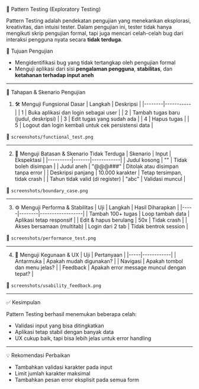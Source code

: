 🧩 Pattern Testing (Exploratory Testing)

Pattern Testing adalah pendekatan pengujian yang menekankan eksplorasi, kreativitas, dan intuisi tester. Dalam pengujian ini, tester tidak hanya mengikuti skrip pengujian formal, tapi juga mencari celah-celah bug dari interaksi pengguna nyata secara **tidak terduga**.

🎯 Tujuan Pengujian
- Mengidentifikasi bug yang tidak tertangkap oleh pengujian formal
- Menguji aplikasi dari sisi **pengalaman pengguna**, **stabilitas**, dan **ketahanan terhadap input aneh**

---

🧪 Tahapan & Skenario Pengujian

1. 🛠 Menguji Fungsional Dasar
| Langkah | Deskripsi |
|--------|-----------|
| 1 | Buka aplikasi dan login sebagai user |
| 2 | Tambah tugas baru (judul, deskripsi) |
| 3 | Edit tugas yang sudah ada |
| 4 | Hapus tugas |
| 5 | Logout dan login kembali untuk cek persistensi data |

📸 `screenshots/functional_test.png`

---

2. 🚧 Menguji Batasan & Skenario Tidak Terduga
| Skenario | Input | Ekspektasi |
|----------|-------|------------|
| Judul kosong | "" | Tidak boleh disimpan |
| Judul aneh | "@@@###" | Ditolak atau disimpan tanpa error |
| Deskripsi panjang | 10.000 karakter | Tetap tersimpan, tidak crash |
| Tahun tidak valid (di register) | "abc" | Validasi muncul |

📸 `screenshots/boundary_case.png`

---

3. ⚙️ Menguji Performa & Stabilitas
| Uji | Langkah | Hasil Diharapkan |
|-----|--------|------------------|
| Tambah 100+ tugas | Loop tambah data | Aplikasi tetap responsif |
| Edit & hapus berulang | 50x | Tidak crash |
| Akses bersamaan (multitab) | Login dari 2 tab | Tidak bentrok session |

📸 `screenshots/performance_test.png`

---

4. 🎨 Menguji Kegunaan & UX
| Uji | Pertanyaan |
|-----|------------|
| Antarmuka | Apakah mudah digunakan? |
| Navigasi | Apakah tombol dan menu jelas? |
| Feedback | Apakah error message muncul dengan tepat? |

📸 `screenshots/usability_feedback.png`

---

✅ Kesimpulan

Pattern Testing berhasil menemukan beberapa celah:
- Validasi input yang bisa ditingkatkan
- Aplikasi tetap stabil dengan banyak data
- UX cukup baik, tapi bisa lebih jelas untuk error handling

---
💡 Rekomendasi Perbaikan
- Tambahkan validasi karakter pada input
- Limit jumlah karakter maksimal
- Tambahkan pesan error eksplisit pada semua form



